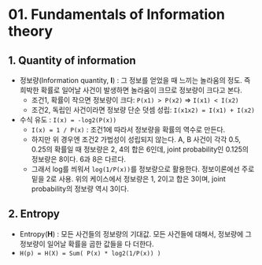 # 01. Fundamentals of Information theory

## 1. Quantity of information

- 정보량(Information quantity, **I**) : 그 정보를 얻었을 때 느끼는 놀라움의 정도. 즉 희박한 확률로 일어날 사건이 발생하면 놀라움이 크므로 정보량이 크다고 본다.
    + 조건1, 확률이 작으면 정보량이 크다: `P(x1) > P(x2)` => `I(x1) < I(x2)`
    + 조건2, 독립인 사건이라면 정보량 단순 덧셈 성립: `I(x1x2) = I(x1) + I(x2)`
- 수식 유도 : `I(x) = -log2(P(x))`
    + `I(x) = 1 / P(x)` : 조건1에 따라서 정보량을 확률의 역수로 만든다.
    + 하지만 위 경우엔 조건2 가법성이 성립되지 않는다. A, B 사건이 각각 0.5, 0.25의 확률일 때 정보량은 2, 4의 합은 6인데, joint probability인 0.125의 정보량은 8이다. 6과 8은 다르다.
    + 그래서 log를 씌워서 `log(1/P(x))`를 정보량으로 활용한다. 정보이론에선 주로 밑을 2로 사용. 위의 케이스에서 정보량은 1, 2이고 합은 3이며, joint probability의 정보량 역시 3이다.

## 2. Entropy

- Entropy(**H**) : 모든 사건들의 정보량의 기대값. 모든 사건들에 대해서, 정보량에 그 정보량이 일어날 확률을 곱한 값들을 다 더한다.
- `H(p) = H(X) = Sum( P(x) * log2(1/P(x)) )`
